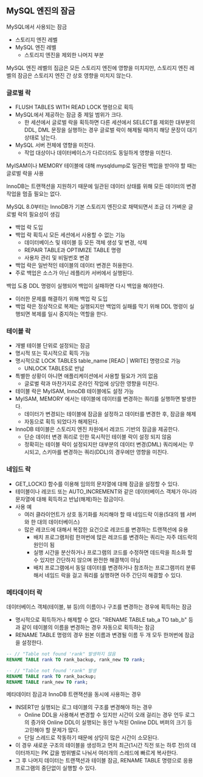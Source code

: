 ## MySQL 엔진의 잠금
MySQL에서 사용되는 잠금
- 스토리지 엔진 레벨
- MySQL 엔진 레벨
    - 스토리지 엔진을 제외한 나머지 부분

MySQL 엔진 레벨의 짐금은 모든 스토리지 엔진에 영향을 미치지만, 스토리지 엔진 레벨의 잠금은 스토리지 엔진 간 상호 영향을 미치지 않는다.

### 글로벌 락
- FLUSH TABLES WITH READ LOCK 명령으로 획득
- MySQL에서 제공하는 잠금 중 제일 범위가 크다.
    - 한 세션에서 글로벌 락을 획득하면 다른 세션에서 SELECT를 제외한 대부분의 DDL, DML 문장을 실행하는 경우 글로벌 락이 해제될 때까지 해당 문장이 대기 상태로 남는다.
- MySQL 서버 전체에 영향을 미친다.
    - 작업 대상이나 데이터베이스가 다르더라도 동일하게 영향을 미친다.

MyISAM이나 MEMORY 테이블에 대해 mysqldump로 일관된 백업을 받아야 할 때는 글로벌 락을 사용

InnoDB는 트랜잭션을 지원하기 때문에 일관된 데이터 상태를 위해 모든 데이터의 변경 작업을 멈출 필요는 없다.

MySQL 8.0부터는 InnoDB가 기본 스토리지 엔진으로 채택되면서 조금 더 가벼운 글로벌 락의 필요성이 생김
- 백업 락 도입
- 백업 락 획득시 모든 세션에서 사용할 수 없는 기능
    - 데이터베이스 및 테이블 등 모든 객체 생성 및 변경, 삭제
    - REPAIR TABLE과 OPTIMIZE TABLE 명령
    - 사용자 관리 및 비밀번호 변경
- 백업 락은 일반적인 테이블의 데이터 변경은 허용한다.
- 주로 백업은 소스가 아닌 레플리카 서버에서 실행된다.

백업 도중 DDL 명령이 실행되어 백업이 실패하면 다시 백업을 해야한다.
- 이러한 문제를 해결하기 위해 백업 락 도입
- 백업 락은 정상적으로 복제는 실행되지만 백업의 실패를 막기 위해 DDL 명령이 실행되면 복제를 일시 중지하는 역할을 한다.

### 테이블 락
- 개별 테이블 단위로 설정되는 잠금
- 명시적 또는 묵시적으로 획득 가능
- 명시적으로 LOCK TABLES table_name [READ | WRITE] 명령으로 가능
    - UNLOCK TABLES로 반납
- 특별한 상황이 아니면 애플리케이션에서 사용할 필요가 거의 없음
    - 글로벌 락과 마찬가지로 온라인 작업에 상당한 영향을 미친다.
- 테이블 락은 MyISAM, InnoDB 테이블에도 설정 가능
- MyISAM, MEMORY 에서는 테이블에 데이터를 변경하는 쿼리를 실행하면 발생한다.
    - 데이터가 변경되는 테이블에 잠금을 설정하고 데이터를 변경한 후, 잠금을 해제
    - 자동으로 획득 되었다가 해제된다.
- InnoDB 테이블은 스토리지 엔진 차원에서 레코드 기반의 잠금을 제공한다.
    - 단순 데이터 변경 쿼리로 인한 묵시적인 테이블 락이 설정 되지 않음
    - 정확히는 테이블 락이 설정되지만 대부분의 데이터 변경(DML) 쿼리에서는 무시되고, 스키마를 변경하는 쿼리(DDL)의 경우에만 영향을 미친다.

### 네임드 락
- GET_LOCK() 함수를 이용해 임의의 문자열에 대해 잠금을 설정할 수 있다.
- 테이블이나 레코드 또는 AUTO_INCREMENT와 같은 데이터베이스 객체가 아니라 문자열에 대해  획득하고 반납(해제)하는 잠금이다.
- 사용 예
    - 여러 클라이언트가 상호 동기화를 처리해야 할 때 네임드락 이용(5대의 웹 서버와 한 대의 데이터베이스)
    - 많은 레코드에 대해서 복잡한 요건으로 레코드를 변경하는 트랜잭션에 유용
        - 배치 프로그램처럼 한꺼번에 많은 레코드를 변경하는 쿼리는 자주 데드락의 원인이 됨
        - 실행 시간을 분산하거나 프로그램의 코드를 수정하면 데드락을 최소화 할 수 있지만 간단하지 않으며 완전한 해결책이 아님
        - 배치 프로그램에서 동일 데이터를 변경하거나 참조하는 프로그램끼리 분류해서 네임드 락을 걸고 쿼리를 실행하면 아주 간단히 해결할 수 있다.

### 메타데이터 락
데이터베이스 객체(테이블, 뷰 등)의 이름이나 구조를 변경하는 경우에 획득하는 잠금
- 명시적으로 획득하거나 해제할 수 없다. "RENAME TABLE tab_a TO tab_b" 등과 같이 테이블의 이름을 변경하는 경우 자동으로 획득하는 잠금
- RENAME TABLE 명령의 경우 원본 이름과 변경될 이름 두 개 모두 한꺼번에 잠금을 설정한다.

```sql
-- // "Table not found 'rank" 발생하지 않음
RENAME TABLE rank TO rank_backup, rank_new TO rank;

-- // "Table not found 'rank" 발생
RENAME TABLE rank TO rank_backup;
RENAME TABLE rank_new TO rank;
```

메타데이터 잠금과 InnoDB 트랜잭션을 동시에 사용하는 경우
- INSERT만 실행되는 로그 테이블의 구조를 변경해야 하는 경우
    - Online DDL을 사용해서 변경할 수 있지만 시간이 오래 걸리는 경우 언두 로그의 증가와 Online DDL이 실행되는 동안 누적된 Online DDL 버퍼의 크기 등 고민해야 할 문제가 많다.
    - 단일 스레드로 작동하기 때문에 상당히 많은 시간이 소모된다.
- 이 경우 새로운 구조의 테이블을 생성하고 먼저 최근(1시간 직전 또는 하루 전)의 데이터까지는 PK 값을 범위별로 나눠서 여러개의 스레드에 빠르게 복사한다.
- 그 후 나머지 데이터는 트랜잭션과 테이블 잠금, RENAME TABLE 명령으로 응용 프로그램의 중단없이 실행할 수 있다.
